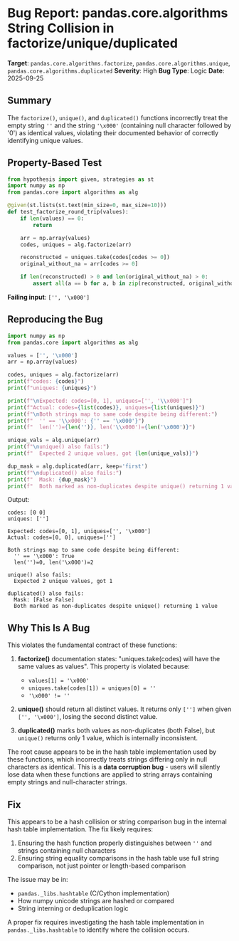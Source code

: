 # Bug Report: pandas.core.algorithms String Collision in factorize/unique/duplicated

**Target**: `pandas.core.algorithms.factorize`, `pandas.core.algorithms.unique`, `pandas.core.algorithms.duplicated`
**Severity**: High
**Bug Type**: Logic
**Date**: 2025-09-25

## Summary

The `factorize()`, `unique()`, and `duplicated()` functions incorrectly treat the empty string `''` and the string `'\x000'` (containing null character followed by '0') as identical values, violating their documented behavior of correctly identifying unique values.

## Property-Based Test

```python
from hypothesis import given, strategies as st
import numpy as np
from pandas.core import algorithms as alg

@given(st.lists(st.text(min_size=0, max_size=10)))
def test_factorize_round_trip(values):
    if len(values) == 0:
        return

    arr = np.array(values)
    codes, uniques = alg.factorize(arr)

    reconstructed = uniques.take(codes[codes >= 0])
    original_without_na = arr[codes >= 0]

    if len(reconstructed) > 0 and len(original_without_na) > 0:
        assert all(a == b for a, b in zip(reconstructed, original_without_na))
```

**Failing input**: `['', '\x000']`

## Reproducing the Bug

```python
import numpy as np
from pandas.core import algorithms as alg

values = ['', '\x000']
arr = np.array(values)

codes, uniques = alg.factorize(arr)
print(f"codes: {codes}")
print(f"uniques: {uniques}")

print(f"\nExpected: codes=[0, 1], uniques=['', '\\x000']")
print(f"Actual: codes={list(codes)}, uniques={list(uniques)}")
print(f"\nBoth strings map to same code despite being different:")
print(f"  '' == '\\x000': {'' == '\x000'}")
print(f"  len('')={len('')}, len('\\x000')={len('\x000')}")

unique_vals = alg.unique(arr)
print(f"\nunique() also fails:")
print(f"  Expected 2 unique values, got {len(unique_vals)}")

dup_mask = alg.duplicated(arr, keep='first')
print(f"\nduplicated() also fails:")
print(f"  Mask: {dup_mask}")
print(f"  Both marked as non-duplicates despite unique() returning 1 value")
```

Output:
```
codes: [0 0]
uniques: ['']

Expected: codes=[0, 1], uniques=['', '\x000']
Actual: codes=[0, 0], uniques=['']

Both strings map to same code despite being different:
  '' == '\x000': True
  len('')=0, len('\x000')=2

unique() also fails:
  Expected 2 unique values, got 1

duplicated() also fails:
  Mask: [False False]
  Both marked as non-duplicates despite unique() returning 1 value
```

## Why This Is A Bug

This violates the fundamental contract of these functions:

1. **factorize()** documentation states: "uniques.take(codes) will have the same values as values". This property is violated because:
   - `values[1] = '\x000'`
   - `uniques.take(codes[1]) = uniques[0] = ''`
   - `'\x000' != ''`

2. **unique()** should return all distinct values. It returns only `['']` when given `['', '\x000']`, losing the second distinct value.

3. **duplicated()** marks both values as non-duplicates (both False), but `unique()` returns only 1 value, which is internally inconsistent.

The root cause appears to be in the hash table implementation used by these functions, which incorrectly treats strings differing only in null characters as identical. This is a **data corruption bug** - users will silently lose data when these functions are applied to string arrays containing empty strings and null-character strings.

## Fix

This appears to be a hash collision or string comparison bug in the internal hash table implementation. The fix likely requires:

1. Ensuring the hash function properly distinguishes between `''` and strings containing null characters
2. Ensuring string equality comparisons in the hash table use full string comparison, not just pointer or length-based comparison

The issue may be in:
- `pandas._libs.hashtable` (C/Cython implementation)
- How numpy unicode strings are hashed or compared
- String interning or deduplication logic

A proper fix requires investigating the hash table implementation in `pandas._libs.hashtable` to identify where the collision occurs.